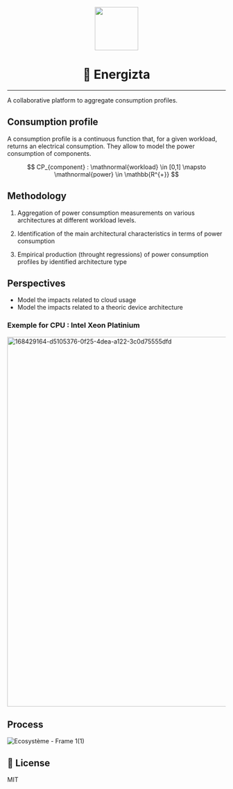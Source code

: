 <p align="center">
    <img src="https://boavizta.org/media/site/d84925bc94-1642413712/boavizta-logo-4.png" width="100">
</p>
<h1 align="center">
  🔌 Energizta
</h1>

---

A collaborative platform to aggregate consumption profiles.


## Consumption profile

A consumption profile is a continuous function that, for a given workload, returns an electrical consumption. They allow to model the power consumption of components.

$$
CP_{component} : \mathnormal{workload} \in [0,1] \mapsto \mathnormal{power} \in \mathbb{R^{+}}
$$

## Methodology

1. Aggregation of power consumption measurements on various architectures at different workload levels.

2. Identification of the main architectural characteristics in terms of power consumption 

3. Empirical production (throught regressions) of power consumption profiles by identified architecture type

## Perspectives

* Model the impacts related to cloud usage
* Model the impacts related to a theoric device architecture


### Exemple for CPU : Intel Xeon Platinium

<img width="854" alt="168429164-d5105376-0f25-4dea-a122-3c0d75555dfd" src="https://user-images.githubusercontent.com/24867893/190581083-9d14ff64-9732-4a86-8e16-c29a48a32e3b.png">

## Process

![Ecosystème - Frame 1(1)](https://user-images.githubusercontent.com/24867893/191020939-6548a8b2-3349-4fbe-a7ad-1abc17c0f774.jpg)


## :scroll: License

MIT
